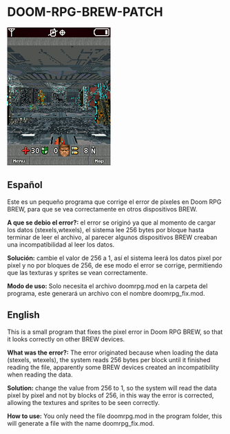 # DOOM-RPG-BREW-PATCH

![Fix](Animación1.gif)

## Español
Este es un pequeño programa que corrige el error de píxeles en Doom RPG BREW, para que se vea correctamente en otros dispositivos BREW.

**A que se debio el error?:** el error se originó ya que al momento de cargar los datos (stexels,wtexels), el sistema lee 256 bytes por bloque hasta terminar de leer el archivo, al parecer algunos dispositivos BREW creaban una incompatibilidad al leer los datos.

**Solución:**  cambie el valor de 256 a 1, así el sistema leerá los datos pixel por pixel y no por bloques de 256, de ese modo el error se corrige, permitiendo que las texturas y sprites se vean correctamente.

**Modo de uso:** Solo necesita el archivo doomrpg.mod en la carpeta del programa, este generará un archivo con el nombre doomrpg_fix.mod.

## English
This is a small program that fixes the pixel error in Doom RPG BREW, so that it looks correctly on other BREW devices.

**What was the error?:** The error originated because when loading the data (stexels, wtexels), the system reads 256 bytes per block until it finished reading the file, apparently some BREW devices created an incompatibility when reading the data.

**Solution:** change the value from 256 to 1, so the system will read the data pixel by pixel and not by blocks of 256, in this way the error is corrected, allowing the textures and sprites to be seen correctly.

**How to use:** You only need the file doomrpg.mod in the program folder, this will generate a file with the name doomrpg_fix.mod.
